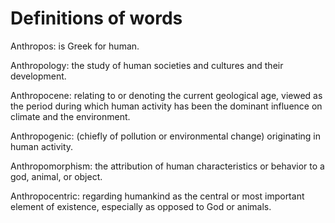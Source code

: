# Definitions of words
Anthropos: is Greek for human.

Anthropology: the study of human societies and cultures and their development.

Anthropocene: relating to or denoting the current geological age, viewed as the period during which human activity has been the dominant influence on climate and the environment.

Anthropogenic: (chiefly of pollution or environmental change) originating in human activity.

Anthropomorphism: the attribution of human characteristics or behavior to a god, animal, or object.

Anthropocentric: regarding humankind as the central or most important element of existence, especially as opposed to God or animals.







